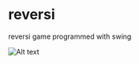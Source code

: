 # reversi
reversi game programmed with swing

![Alt text](https://raw.github.com/mehdignu/reversi/master/Tic_Tac_Toe2.png "Optional title")


